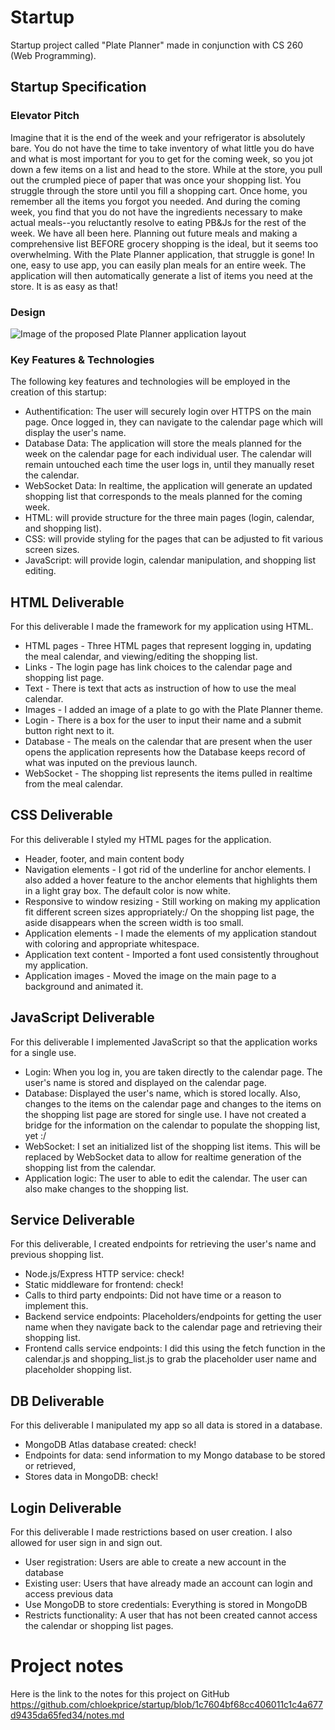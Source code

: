 # Startup
Startup project called "Plate Planner" made in conjunction with CS 260 (Web Programming).
## Startup Specification
### Elevator Pitch
Imagine that it is the end of the week and your refrigerator is absolutely bare. You do not have the time to take inventory of what  little you do have and what is most important for you to get for the coming week, so you jot down a few items on a list and head to the store. While at the store, you pull out the crumpled piece of paper that was once your shopping list. You struggle through the store until you fill a shopping cart. Once home, you remember all the items you forgot you needed. And during the coming week, you find that you do not have the ingredients necessary to make actual meals--you reluctantly resolve to eating PB&Js for the rest of the week. We have all been here. Planning out future meals and making a comprehensive list BEFORE grocery shopping is the ideal, but it seems too overwhelming. With the Plate Planner application, that struggle is gone! In one, easy to use app, you can easily plan meals for an entire week. The application will then automatically generate a list of items you need at the store. It is as easy as that! 
### Design
![Image of the proposed Plate Planner application layout](https://github.com/chloekprice/startup/blob/main/startup_design.jpg?raw=true)
### Key Features & Technologies
The following key features and technologies will be employed in the creation of this startup:
- Authentification: The user will securely login over HTTPS on the main page. Once logged in, they can navigate to the calendar page which will display the user's name.
- Database Data: The application will store the meals planned for the week on the calendar page for each individual user. The calendar will remain untouched each time the user logs in, until they manually reset the calendar.
- WebSocket Data: In realtime, the application will generate an updated shopping list that corresponds to the meals planned for the coming week.
- HTML: will provide structure for the three main pages (login, calendar, and shopping list).
- CSS: will provide styling for the pages that can be adjusted to fit various screen sizes.
- JavaScript: will provide login, calendar manipulation, and shopping list editing.
## HTML Deliverable
For this deliverable I made the framework for my application using HTML.

- HTML pages - Three HTML pages that represent logging in, updating the meal calendar, and viewing/editing the shopping list.
- Links - The login page has link choices to the calendar page and shopping list page.
- Text - There is text that acts as instruction of how to use the meal calendar.
- Images - I added an image of a plate to go with the Plate Planner theme.
- Login - There is a box for the user to input their name and a submit button right next to it.
- Database - The meals on the calendar that are present when the user opens the application represents how the Database keeps record of what was inputed on the previous launch.
- WebSocket - The shopping list represents the items pulled in realtime from the meal calendar.
## CSS Deliverable
For this deliverable I styled my HTML pages for the application.

- Header, footer, and main content body
- Navigation elements - I got rid of the underline for anchor elements. I also added a hover feature to the anchor elements that highlights them in a light gray box. The default color is now white.
- Responsive to window resizing - Still working on making my application fit different screen sizes appropriately:/ On the shopping list page, the aside disappears when the screen width is too small.
- Application elements - I made the elements of my application standout with coloring and appropriate whitespace.
- Application text content - Imported a font used consistently throughout my application.
- Application images - Moved the image on the main page to a background and animated it.
## JavaScript Deliverable
For this deliverable I implemented JavaScript so that the application works for a single use.

- Login: When you log in, you are taken directly to the calendar page. The user's name is stored and displayed on the calendar page.
- Database: Displayed the user's name, which is stored locally. Also, changes to the items on the calendar page and changes to the items on the shopping list page are stored for single use. I have not created a bridge for the information on the calendar to populate the shopping list, yet :/
- WebSocket: I set an initialized list of the shopping list items. This will be replaced by WebSocket data to allow for realtime generation of the shopping list from the calendar.
- Application logic: The user to able to edit the calendar. The user can also make changes to the shopping list.
## Service Deliverable
For this deliverable, I created endpoints for retrieving the user's name and previous shopping list.
- Node.js/Express HTTP service: check!
- Static middleware for frontend: check!
- Calls to third party endpoints: Did not have time or a reason to implement this.
- Backend service endpoints: Placeholders/endpoints for getting the user name when they navigate back to the calendar page and retrieving their shopping list.
- Frontend calls service endpoints: I did this using the fetch function in the calendar.js and shopping_list.js to grab the placeholder user name and placeholder shopping list.
## DB Deliverable
For this deliverable I manipulated my app so all data is stored in a database.
- MongoDB Atlas database created:  check!
- Endpoints for data: send information to my Mongo database to be stored or retrieved,
- Stores data in MongoDB: check!
## Login Deliverable
For this deliverable I made restrictions based on user creation. I also allowed for user sign in and sign out.
- User registration: Users are able to create a new account in the database
- Existing user: Users that have already made an account can login and access previous data
- Use MongoDB to store credentials: Everything is stored in MongoDB
- Restricts functionality: A user that has not been created cannot access the calendar or shopping list pages.
# Project notes
Here is the link to the notes for this project on GitHub https://github.com/chloekprice/startup/blob/1c7604bf68cc406011c1c4a677d9435da65fed34/notes.md 
